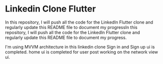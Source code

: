 # Linkedin Clone Flutter

In this repository, I will push all the code for the LinkedIn Flutter clone and regularly update this README file to document my progressIn this repository, I will push all the code for the LinkedIn Flutter clone and regularly update this README file to document my progress.

I'm using MVVM architecture in this linkedin clone
Sign in and Sign up ui is completed.
home ui is completed for user post
working on the network view ui.